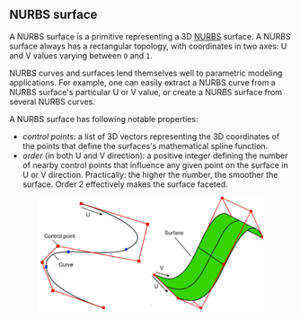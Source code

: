 ## NURBS surface

A NURBS surface is a primitive representing a 3D <a href="https://en.wikipedia.org/wiki/Non-uniform_rational_B-spline" target="_blank">NURBS</a> surface. A NURBS surface always has a rectangular topology, with coordinates in two axes: U and V values varying between `0` and `1`.

NURBS curves and surfaces lend themselves well to parametric modeling applications. For example, one can easily extract a NURBS curve from a NURBS surface's particular U or V value, or create a NURBS surface from several NURBS curves.

A NURBS surface has following notable properties:

* _control points_: a list of 3D vectors representing the 3D coordinates of the points that define the surfaces's mathematical spline function.
* _order_ (in both U and V direction): a positive integer defining the number of nearby control points that influence any given point on the surface in U or V direction. Practically: the higher the number, the smoother the surface. Order 2 effectively makes the surface faceted.

<p align="center">
  <img width="400" src="images/NURBS.png"/>
</p>
